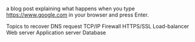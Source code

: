 a blog post explaining what happens when you type https://www.google.com in your browser and press Enter.

Topics to recover
DNS request
TCP/IP
Firewall
HTTPS/SSL
Load-balancer
Web server
Application server
Database

